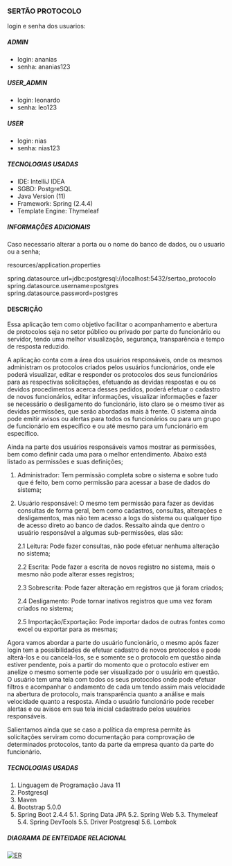 ### SERTÃO PROTOCOLO

login e senha dos usuarios:

##### ADMIN
- login: ananias
- senha: ananias123

##### USER_ADMIN
- login: leonardo
- senha: leo123

##### USER
- login: nias
- senha: nias123


##### TECNOLOGIAS USADAS

<ul>
	<li>IDE: IntelliJ IDEA</li>
	<li>SGBD: PostgreSQL</li>
	<li>Java Version (11)</li>
	<li>Framework: Spring (2.4.4)</li>
	<li>Template Engine: Thymeleaf </li>
</ul>

##### INFORMAÇÕES ADICIONAIS

Caso necessario alterar a porta ou o nome do banco de dados, ou o usuario ou a senha;

resources/application.properties

spring.datasource.url=jdbc:postgresql://localhost:5432/sertao_protocolo
spring.datasource.username=postgres
spring.datasource.password=postgres

#### DESCRIÇÃO

Essa aplicação tem como objetivo facilitar o acompanhamento e abertura de protocolos seja no setor público ou privado por parte do funcionário ou servidor, tendo uma melhor visualização, segurança, transparência e tempo de resposta reduzido.

A aplicação conta com a área dos usuários responsáveis, onde os mesmos administram os protocolos criados pelos usuários funcionários, onde ele poderá visualizar, editar e responder os protocolos dos seus funcionários para as respectivas solicitações, efetuando as devidas respostas  e ou os devidos procedimentos acerca desses pedidos, poderá efetuar o cadastro de novos funcionários, editar informações, visualizar informações e fazer se necessário o desligamento do funcionário, isto claro se o mesmo tiver as devidas permissões, que serão abordadas mais à frente. O sistema ainda pode emitir avisos ou alertas para todos os funcionários ou para um grupo de funcionário em específico e ou  até mesmo para um funcionário em específico.

Ainda na parte dos usuários responsáveis vamos mostrar as permissões, bem como definir cada uma para o melhor entendimento. Abaixo está listado as permissões e suas definições;

1. Administrador: Tem permissão completa sobre o sistema e sobre tudo que é feito, bem como permissão para acessar a base de dados do sistema;
2. Usuário responsável: O mesmo tem permissão para fazer as devidas consultas de forma geral, bem como cadastros, consultas, alterações e desligamentos, mas não tem acesso a logs do sistema ou qualquer tipo de acesso direto ao banco de dados. Ressalto ainda que dentro o usuário responsável a algumas sub-permissões, elas são:

	2.1 Leitura: Pode fazer consultas, não pode efetuar nenhuma alteração no sistema;

	2.2 Escrita: Pode fazer a escrita de novos registro no sistema, mais o mesmo não pode alterar esses registros;

	2.3 Sobrescrita: Pode fazer alteração em registros que já foram criados;

	2.4 Desligamento: Pode tornar inativos registros que uma vez foram criados no sistema;

	2.5 Importação/Exportação: Pode importar dados de outras fontes como excel ou exportar para as mesmas;

Agora vamos abordar a parte do usuário funcionário, o mesmo após fazer login tem a possibilidades de efetuar cadastro de novos protocolos e pode alterá-los e ou cancelá-los, se e somente se o protocolo em questão ainda estiver pendente, pois a partir do momento que o protocolo estiver em anelize o mesmo somente pode ser visualizado por o usuário em questão. O usuário tem uma tela com todos os seus protocolos onde pode efetuar filtros e acompanhar o andamento de cada um tendo assim mais velocidade na abertura de protocolo, mais transparência quanto a análise e mais velocidade quanto a resposta. Ainda o usuário funcionário pode receber alertas e ou avisos em sua tela inicial cadastrado pelos usuários responsáveis.

Salientamos ainda que se caso a política da empresa permite às solicitações serviram como documentação para comprovação de determinados protocolos, tanto da parte da empresa quanto da parte do funcionário.

##### TECNOLOGIAS USADAS

1. Linguagem de Programação Java 11 
2. Postgresql
3. Maven
4. Bootstrap 5.0.0
5. Spring Boot 2.4.4
	5.1. Spring Data JPA
	5.2. Spring Web
	5.3. Thymeleaf
	5.4. Spring DevTools
	5.5. Driver Postgresql
	5.6. Lombok

##### DIAGRAMA DE ENTEIDADE RELACIONAL

[![ER](https://github.com/MeninoNias/PBD_20-1_Ananias-Raphael/blob/development/sert%C3%A3o-protocolo-er.png "ER")](https://github.com/MeninoNias/PBD_20-1_Ananias-Raphael/blob/development/sert%C3%A3o-protocolo-er.png "ER")

